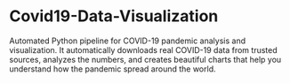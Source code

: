 # Covid19-Data-Visualization
Automated Python pipeline for COVID-19 pandemic analysis and visualization. It automatically downloads real COVID-19 data from trusted sources, analyzes the numbers, and creates beautiful charts that help you understand how the pandemic spread around the world.
